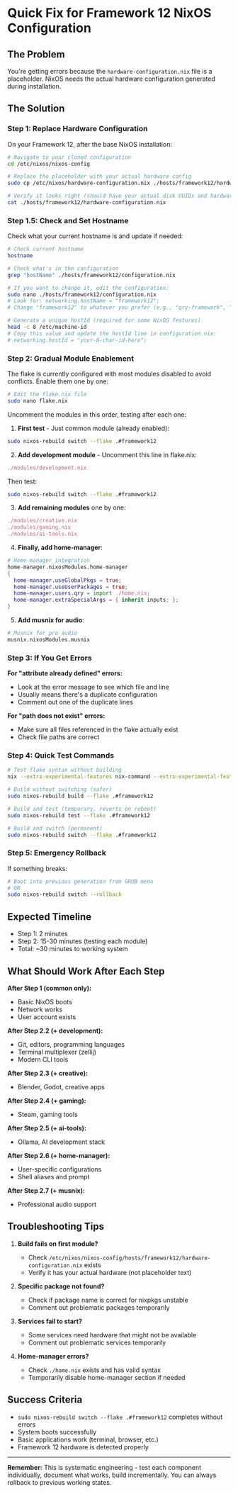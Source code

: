 # Quick Fix for Framework 12 NixOS Configuration

## The Problem
You're getting errors because the `hardware-configuration.nix` file is a placeholder. NixOS needs the actual hardware configuration generated during installation.

## The Solution

### Step 1: Replace Hardware Configuration
On your Framework 12, after the base NixOS installation:

```bash
# Navigate to your cloned configuration
cd /etc/nixos/nixos-config

# Replace the placeholder with your actual hardware config
sudo cp /etc/nixos/hardware-configuration.nix ./hosts/framework12/hardware-configuration.nix

# Verify it looks right (should have your actual disk UUIDs and hardware)
cat ./hosts/framework12/hardware-configuration.nix
```

### Step 1.5: Check and Set Hostname
Check what your current hostname is and update if needed:

```bash
# Check current hostname
hostname

# Check what's in the configuration
grep "hostName" ./hosts/framework12/configuration.nix

# If you want to change it, edit the configuration:
sudo nano ./hosts/framework12/configuration.nix
# Look for: networking.hostName = "framework12";
# Change "framework12" to whatever you prefer (e.g., "qry-framework", "qry-laptop", etc.)

# Generate a unique hostId (required for some NixOS features)
head -c 8 /etc/machine-id
# Copy this value and update the hostId line in configuration.nix:
# networking.hostId = "your-8-char-id-here";
```

### Step 2: Gradual Module Enablement
The flake is currently configured with most modules disabled to avoid conflicts. Enable them one by one:

```bash
# Edit the flake.nix file
sudo nano flake.nix
```

Uncomment the modules in this order, testing after each one:

1. **First test** - Just common module (already enabled):
```bash
sudo nixos-rebuild switch --flake .#framework12
```

2. **Add development module** - Uncomment this line in flake.nix:
```nix
./modules/development.nix
```
Then test:
```bash
sudo nixos-rebuild switch --flake .#framework12
```

3. **Add remaining modules** one by one:
```nix
./modules/creative.nix
./modules/gaming.nix  
./modules/ai-tools.nix
```

4. **Finally, add home-manager**:
```nix
# Home-manager integration
home-manager.nixosModules.home-manager
{
  home-manager.useGlobalPkgs = true;
  home-manager.useUserPackages = true;
  home-manager.users.qry = import ./home.nix;
  home-manager.extraSpecialArgs = { inherit inputs; };
}
```

5. **Add musnix for audio**:
```nix
# Musnix for pro audio
musnix.nixosModules.musnix
```

### Step 3: If You Get Errors

**For "attribute already defined" errors:**
- Look at the error message to see which file and line
- Usually means there's a duplicate configuration
- Comment out one of the duplicate lines

**For "path does not exist" errors:**
- Make sure all files referenced in the flake actually exist
- Check file paths are correct

### Step 4: Quick Test Commands

```bash
# Test flake syntax without building
nix --extra-experimental-features nix-command --extra-experimental-features flakes flake check

# Build without switching (safer)
sudo nixos-rebuild build --flake .#framework12

# Build and test (temporary, reverts on reboot)
sudo nixos-rebuild test --flake .#framework12

# Build and switch (permanent)
sudo nixos-rebuild switch --flake .#framework12
```

### Step 5: Emergency Rollback

If something breaks:
```bash
# Boot into previous generation from GRUB menu
# OR
sudo nixos-rebuild switch --rollback
```

## Expected Timeline
- Step 1: 2 minutes
- Step 2: 15-30 minutes (testing each module)
- Total: ~30 minutes to working system

## What Should Work After Each Step

**After Step 1 (common only):**
- Basic NixOS boots
- Network works
- User account exists

**After Step 2.2 (+ development):**
- Git, editors, programming languages
- Terminal multiplexer (zellij)
- Modern CLI tools

**After Step 2.3 (+ creative):**
- Blender, Godot, creative apps

**After Step 2.4 (+ gaming):**
- Steam, gaming tools

**After Step 2.5 (+ ai-tools):**
- Ollama, AI development stack

**After Step 2.6 (+ home-manager):**
- User-specific configurations
- Shell aliases and prompt

**After Step 2.7 (+ musnix):**
- Professional audio support

## Troubleshooting Tips

1. **Build fails on first module?** 
   - Check `/etc/nixos/nixos-config/hosts/framework12/hardware-configuration.nix` exists
   - Verify it has your actual hardware (not placeholder text)

2. **Specific package not found?**
   - Check if package name is correct for nixpkgs unstable
   - Comment out problematic packages temporarily

3. **Services fail to start?**
   - Some services need hardware that might not be available
   - Comment out problematic services temporarily

4. **Home-manager errors?**
   - Check `./home.nix` exists and has valid syntax
   - Temporarily disable home-manager section if needed

## Success Criteria
- `sudo nixos-rebuild switch --flake .#framework12` completes without errors
- System boots successfully
- Basic applications work (terminal, browser, etc.)
- Framework 12 hardware is detected properly

---

**Remember:** This is systematic engineering - test each component individually, document what works, build incrementally. You can always rollback to previous working states.